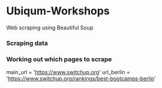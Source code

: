 # Ubiqum-Workshops
Web scraping using Beautiful Soup 


### Scraping data


### Working out which pages to scrape

main_url = 'https://www.switchup.org'
url_berlin = 'https://www.switchup.org/rankings/best-bootcamps-berlin'
